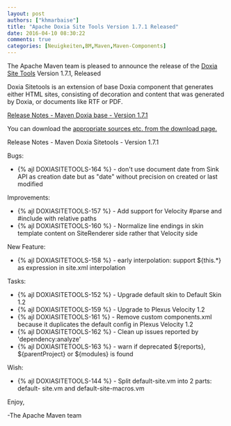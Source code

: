 ```yaml
---
layout: post
authors: ["khmarbaise"]
title: "Apache Doxia Site Tools Version 1.7.1 Released"
date: 2016-04-10 08:30:22
comments: true
categories: [Neuigkeiten,BM,Maven,Maven-Components]
---
```

The Apache Maven team is pleased to announce the release of the 
[Doxia Site Tools](https://maven.apache.org/doxia/doxia-sitetools/) Version 1.7.1, 
Released

Doxia Sitetools is an extension of base Doxia component that generates either 
HTML sites, consisting of decoration and content that was generated by Doxia, 
or documents like RTF or PDF.

<!-- more -->

[Release Notes - Maven Doxia base - Version 1.7.1](https://issues.apache.org/jira/secure/ReleaseNote.jspa?projectId=12317320&version=12334868&styleName=Text)
 
You can download the [appropriate sources etc. from the download page.][download]


Release Notes - Maven Doxia Sitetools - Version 1.7.1

Bugs:

 * {% ajl DOXIASITETOOLS-164 %} -  don't use document date from Sink API as creation date but as "date" without precision on created or last modified

Improvements:

 * {% ajl DOXIASITETOOLS-157 %} -  Add support for Velocity #parse and #include with relative paths
 * {% ajl DOXIASITETOOLS-160 %} -  Normalize line endings in skin template content on SiteRenderer side rather that Velocity side

New Feature:

 * {% ajl DOXIASITETOOLS-158 %} -  early interpolation: support ${this.*} as expression in site.xml interpolation

Tasks:

 * {% ajl DOXIASITETOOLS-152 %} -  Upgrade default skin to Default Skin 1.2
 * {% ajl DOXIASITETOOLS-159 %} -  Upgrade to Plexus Velocity 1.2
 * {% ajl DOXIASITETOOLS-161 %} -  Remove custom components.xml because it duplicates the default config in Plexus Velocity 1.2
 * {% ajl DOXIASITETOOLS-162 %} -  Clean up issues reported by 'dependency:analyze'
 * {% ajl DOXIASITETOOLS-163 %} -  warn if deprecated ${reports}, ${parentProject} or ${modules} is found

Wish:

 * {% ajl DOXIASITETOOLS-144 %} -  Split default-site.vm into 2 parts: default- site.vm and default-site-macros.vm

Enjoy,

-The Apache Maven team

[download]: https://maven.apache.org/doxia/doxia-sitetools/download.cgi
 
